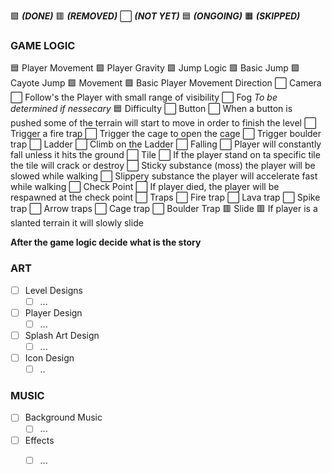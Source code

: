 
🟩 ***(DONE)***                 🟥 ***(REMOVED)***               ⬜ ***(NOT YET)*** 
🟦 ***(ONGOING)***          🟧 ***(SKIPPED)***
### GAME LOGIC


🟦 Player Movement
	 🟩 Player Gravity
	 🟩 Jump Logic
		 🟩 Basic Jump
		 🟩 Cayote Jump
	 🟩 Movement
		 🟩 Basic Player Movement Direction
	 ⬜ Camera
		 ⬜ Follow's the Player with small range of visibility
		 ⬜ Fog *To be determined if nessecary*
	 🟦 Difficulty
		 ⬜ Button
			 ⬜ When a button is pushed some of the terrain will start to move in order to finish the level
			 ⬜ Trigger a fire trap
			 ⬜ Trigger the cage to open the cage
			 ⬜ Trigger boulder trap
		 ⬜ Ladder
			 ⬜ Climb on the Ladder
		 ⬜ Falling
			 ⬜ Player will constantly fall unless it hits the ground
		 ⬜ Tile
			 ⬜ If the player stand on ta specific tile the tile will crack or destroy
			 ⬜ Sticky substance (moss) the player will be slowed while walking
			 ⬜ Slippery substance the player will accelerate fast while walking
		 ⬜ Check Point
			 ⬜ If player died, the player will be respawned at the check point
		 ⬜ Traps
			 ⬜ Fire trap
			 ⬜ Lava trap
			 ⬜ Spike trap
			 ⬜ Arrow traps
			 ⬜ Cage trap
			 ⬜ Boulder Trap
		 🟥 Slide
			 🟥 If player is a slanted terrain it will slowly slide

**After the game logic decide what is the story**
### ART
- [ ] Level Designs
	- [ ] ...
- [ ] Player Design
	- [ ] ...
- [ ] Splash Art Design
	- [ ] ...
- [ ] Icon Design
	- [ ] ..

### MUSIC
- [ ] Background Music
	- [ ] ...
- [ ] Effects
	- [ ] ...

